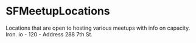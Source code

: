 # SFMeetupLocations
Locations that are open to hosting various meetups with info on capacity. 
Iron. io - 120 - Address 288 7th St. 
